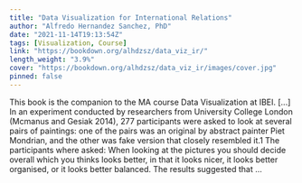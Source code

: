 ```yaml
---
title: "Data Visualization for International Relations"
author: "Alfredo Hernandez Sanchez, PhD"
date: "2021-11-14T19:13:54Z"
tags: [Visualization, Course]
link: "https://bookdown.org/alhdzsz/data_viz_ir/"
length_weight: "3.9%"
cover: "https://bookdown.org/alhdzsz/data_viz_ir/images/cover.jpg"
pinned: false
---
```


This book is the companion to the MA course Data Visualization at IBEI. [...] In an experiment conducted by researchers from University College London (Mcmanus and Gesiak 2014), 277 participants were asked to look at several pairs of paintings: one of the pairs was an original by abstract painter Piet Mondrian, and the other was fake version that closely resembled it.1 The participants where asked: When looking at the pictures you should decide overall which you thinks looks better, in that it looks nicer, it looks better organised, or it looks better balanced. The results suggested that ...
